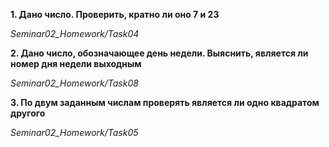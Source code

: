 **1. Дано число. Проверить, кратно ли оно 7 и 23**

*Seminar02_Homework/Task04*

**2. Дано число, обозначающее день недели. Выяснить, является ли номер дня недели выходным**

*Seminar02_Homework/Task08*

**3. По двум заданным числам проверять является ли одно квадратом другого**

*Seminar02_Homework/Task05*

